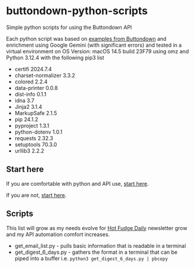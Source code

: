 # buttondown-python-scripts
Simple python scripts for using the Buttondown API

Each python script was based on [examples from Buttondown](https://docs.buttondown.email/api-emails-introduction) and enrichment using Google Gemini (with significant errors) and tested in a virtual environment on OS Version: macOS 14.5 build 23F79 using omz and Python 3.12.4 with the following pip3 list

- certifi            2024.7.4
- charset-normalizer 3.3.2
- colored            2.2.4
- data-printer       0.0.8
- dist-info          0.1.1
- idna               3.7
- Jinja2             3.1.4
- MarkupSafe         2.1.5
- pip                24.1.2
- pyproject          1.3.1
- python-dotenv      1.0.1
- requests           2.32.3
- setuptools         70.3.0
- urllib3            2.2.2

## Start here

If you are comfortable with python and API use, [start here](https://docs.buttondown.email/api-introduction).

If you are not, [start here](https://www.studytonight.com/post/python-virtual-environment-setup-on-mac-osx-easiest-way).

## Scripts

This list will grow as my needs evolve for [Hot Fudge Daily](https://hot.fudge.org) newsletter grow and my API automation comfort increases.

- get_email_list.py - pulls basic information that is readable in a terminal 
- get_digest_6_days.py - gathers the format in a terminal that can be piped into a buffer i.e. ```python3 get_digest_6_days.py | pbcopy```
